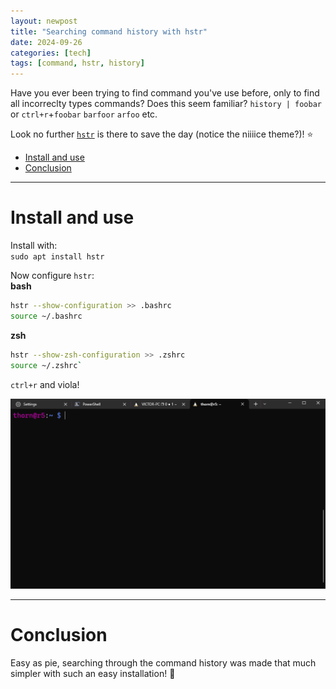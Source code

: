 ```yaml
---
layout: newpost
title: "Searching command history with hstr"
date: 2024-09-26
categories: [tech]
tags: [command, hstr, history]
---
```


Have you ever been trying to find command you've use before, only to find all incorreclty types commands? Does this seem familiar? `history | foobar` or `ctrl+r`+`foobar` `barfoor` `arfoo` etc.

Look no further [`hstr`](https://dvorka.github.io/hstr/) is there to save the day (notice the niiiice theme?)! :star:

- [Install and use](#install-and-use)
- [Conclusion](#conclusion)

---

# Install and use

Install with:  
`sudo apt install hstr`

Now configure `hstr`:  
**bash**  
```sh
hstr --show-configuration >> .bashrc
source ~/.bashrc
```
**zsh**  
```sh
hstr --show-zsh-configuration >> .zshrc
source ~/.zshrc`
```

`ctrl+r` and viola!

![hstr](/assets/images/blogs/hstr.gif)

---

# Conclusion

Easy as pie, searching through the command history was made that much simpler with such an easy installation! :pie: